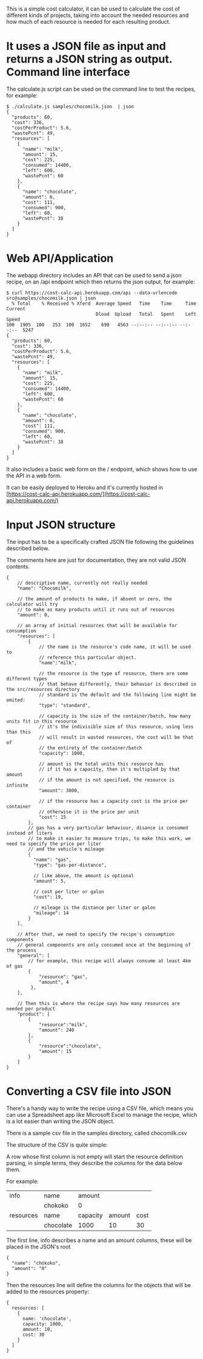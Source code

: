 This is a simple cost calculator, it can be used to calculate the cost of different kinds of projects, taking into account the needed resources and how much of each resource is needed for each resulting product.

It uses a JSON file as input and returns a JSON string as output.
Command line interface
======================

The calculate.js script can be used on the command line to test the recipes, for example:

```
$ ./calculate.js samples/chocomilk.json  | json
{
  "products": 60,
  "cost": 336,
  "costPerProduct": 5.6,
  "wastePcnt": 49,
  "resources": [
    {
      "name": "milk",
      "amount": 15,
      "cost": 225,
      "consumed": 14400,
      "left": 600,
      "wastePcnt": 60
    },
    {
      "name": "chocolate",
      "amount": 6,
      "cost": 111,
      "consumed": 900,
      "left": 60,
      "wastePcnt": 38
    }
  ]
}

```

Web API/Application
===============

The webapp directory includes an API that can be used to send a json recipe, on an /api endpoint which then returns the json output, for example:

```
$ curl https://cost-calc-api.herokuapp.com/api --data-urlencode src@samples/chocomilk.json | json
  % Total    % Received % Xferd  Average Speed   Time    Time     Time  Current
                                 Dload  Upload   Total   Spent    Left  Speed
100  1905  100   253  100  1652    698   4563 --:--:-- --:--:-- --:--:--  5247
{
  "products": 60,
  "cost": 336,
  "costPerProduct": 5.6,
  "wastePcnt": 49,
  "resources": [
    {
      "name": "milk",
      "amount": 15,
      "cost": 225,
      "consumed": 14400,
      "left": 600,
      "wastePcnt": 60
    },
    {
      "name": "chocolate",
      "amount": 6,
      "cost": 111,
      "consumed": 900,
      "left": 60,
      "wastePcnt": 38
    }
  ]
}
```

It also includes a basic web form on the / endpoint, which shows how to use the API in a web form.

It can be easily deployed to Heroku and it's currently hosted in [https://cost-calc-api.herokuapp.com/](https://cost-calc-api.herokuapp.com/)

Input JSON structure
====================

The input has to be a specifically crafted JSON file following the guidelines described below.

The comments here are just for documentation, they are not valid JSON contents.

```
{
    // descriptive name, currently not really needed
    "name": "Chocomilk",

    // the amount of products to make, if absent or zero, the calculator will try
    // to make as many products until it runs out of resources
    "amount": 0,

    // an array of initial resources that will be available for consumption
    "resources": [
        {
            // the name is the resource's code name, it will be used to
            // reference this particular object.
            "name":"milk",
            
            // the resource is the type of resource, there are some different types
            // that behave differently, their behavior is described in the src/resources directory
            // standard is the default and the following line might be omited:
            "type": "standard",
            
            // capacity is the size of the container/batch, how many units fit in this resource
            // it's the indivisible size of this resource, using less than this
            // will result in wasted resources, the cost will be that of
            // the entirety of the container/batch
            "capacity": 1000,
            
            // amount is the total units this resource has
            // if it has a capacity, then it's multipled by that amount
            // if the amount is not specified, the resource is infinite
            "amount": 3000,

            // if the resource has a capacity cost is the price per container
            // otherwise it is the price per unit
            "cost": 15
        },
        // gas has a very particular behaviour, disance is consumed instead of liters
        // to make it easier to measure trips, to make this work, we need to specify the price per liter
        // and the vehicle's mileage
        {
          "name": "gas",
          "type": "gas-per-distance",

          // like above, the amount is optional
          "amount": 5,
          
          // cost per liter or galon
          "cost": 19,
          
          // mileage is the distance per liter or galon
          "mileage": 14
        }
    ],

    // After that, we need to specify the recipe's consumption components
    // general components are only consumed once at the beginning of the process
    "general": [
        // for example, this recipe will always consume at least 4km of gas
        {
            "resource": "gas",
            "amount", 4
         },
    ],

    // Then this is where the recipe says how many resources are needed per product
    "product": [
        {
            "resource":"milk",
            "amount": 240
        },
        {
            "resource":"chocolate",
            "amount": 15
        }
    ]
}
```

Converting a CSV file into JSON
===============================

There's a handy way to write the recipe using a CSV file,
which means you can use a Spreadsheet app like Microsoft Excel to
manage the recipe, which is a lot easier than writing the JSON object.

There is a sample csv file in the samples directory, called chocomilk.csv

The structure of the CSV is quite simple:

 A row whose first column is not empty will start the
 resource definition parsing, in simple terms, they describe the
 columns for the data below them.

For example:

|           |            |          |        |      |
| --------- | ---------- | -------- | ------ | ---- |
| info      | name       | amount   |        |      |
|           | chokoko    | 0        |        |      |
| resources | name       | capacity | amount | cost |
|           | chocolate  | 1000     | 10     | 30   |

The first line, info describes a name and an amount columns, these will
be placed in the JSON's root

```
{
  "name": "chokoko",
  "amount": "0"
}
```

Then the resources line will define the columns for the objects that
will be added to the resources property:

```
{
  resources: [
    {
      name: 'chocolate',
      capacity: 1000,
      amount: 10,
      cost: 30
    }
  ]
}
```

